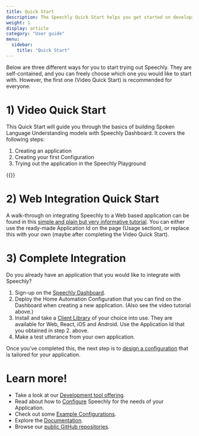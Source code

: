 ```yaml
---
title: Quick Start
description: The Speechly Quick Start helps you get started on developing with Speechly Dashboard. 
weight: 1
display: article
category: "User guide"
menu:
  sidebar:
    title: "Quick Start"
---
```

Below are three different ways for you to start trying out Speechly. They are self-contained, and you can freely choose which one you would like to start with. However, the first one (Video Quick Start) is recommended for everyone.

# 1) Video Quick Start

This Quick Start will guide you through the basics of building Spoken Language Understanding models with Speechly Dashboard. It covers the following steps:

1. Creating an application
2. Creating your first Configuration
3. Trying out the application in the Speechly Playground

{{<youtube PVYEMqnykro>}}

# 2) Web Integration Quick Start

A walk-through on integrating Speechly to a Web based application can be found in this [simple and plain but very informative tutorial](https://speechly.github.io/browser-ui/v1/). You can either use the ready-made Application Id on the page (Usage section), or replace this with your own (maybe after completing the Video Quick Start).

# 3) Complete Integration
Do you already have an application that you would like to integrate with Speechly?

1. Sign-up on the [Speechly Dashboard](https://api.speechly.com).
2. Deploy the Home Automation Configuration that you can find on the Dashboard when creating a new application. (Also see the video tutorial above.)
3. Install and take a [Client Library](/client-libraries/usage) of your choice into use. They are available for Web, React, iOS and Android. Use the Application Id that you obtained in step 2. above.
4. Make a test utterance from your own application.

Once you've completed this, the next step is to [design a configuration](/slu-examples/) that is tailored for your application.

# Learn more!

- Take a look at our [Development tool offering](/dev-tools).
- Read about how to [Configure](/slu-examples/) Speechly for the needs of your Application.
- Check out some [Example Configurations](/slu-examples/example-configuration/).
- Explore the [Documentation](/).
- Browse our [public GitHub repositories](https://github.com/speechly/).